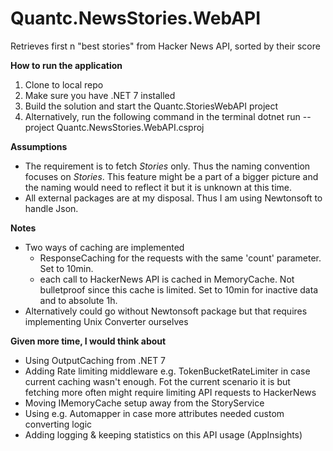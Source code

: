 # Quantc.NewsStories.WebAPI
Retrieves first n "best stories" from Hacker News API, sorted by their score


**How to run the application**
1. Clone to local repo
2. Make sure you have .NET 7 installed
3. Build the solution and start the Quantc.StoriesWebAPI project
4. Alternatively, run the following command in the terminal
   dotnet run --project Quantc.NewsStories.WebAPI.csproj

**Assumptions**
- The requirement is to fetch _Stories_ only. Thus the naming convention focuses on _Stories_.
  This feature might be a part of a bigger picture and the naming would need to reflect it but it is unknown at this time.
- All external packages are at my disposal. Thus I am using Newtonsoft to handle Json.

**Notes**
 - Two ways of caching are implemented
   - ResponseCaching for the requests with the same 'count' parameter. Set to 10min.
	- each call to HackerNews API is cached in MemoryCache. Not bulletproof since this cache is limited.
		 Set to 10min for inactive data and to absolute 1h.
 - Alternatively could go without Newtonsoft package but that requires implementing Unix Converter ourselves
			
**Given more time, I would think about**
 - Using OutputCaching from .NET 7	
 - Adding Rate limiting middleware e.g. TokenBucketRateLimiter in case current caching wasn't enough.
	 Fot the current scenario it is but fetching more often might require limiting API requests to HackerNews
 - Moving IMemoryCache setup away from the StoryService
 - Using e.g. Automapper in case more attributes needed custom converting logic
 - Adding logging & keeping statistics on this API usage (AppInsights)
 

